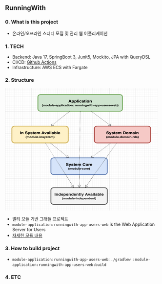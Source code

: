 RunningWith
---

### 0. What is this project

- 온라인/오프라인 스터디 모집 및 관리 웹 어플리케이션

### 1. TECH

- Backend: Java 17, SpringBoot 3, Junit5, Mockito, JPA with QueryDSL
- CI/CD: [Github Actions](https://docs.github.com/ko/actions)
- Infrastructure: AWS ECS with Fargate

### 2. Structure

<img src="./docs/images/module-architecture.png" width="500" height="400"/>

- 멀티 모듈 기반 그래들 프로젝트
- `module-application:runningwith-app-users-web` is the Web Application Server for Users
- [자세한 모듈 내용](https://yoonyonghyun.notion.site/Multi-Module-0e90daefef574fdeac10c01c8bd3941e)

### 3. How to build project

- `module-application:runningwith-app-users-web`: `./gradlew :module-application:runningwith-app-users-web:build`

### 4. ETC
